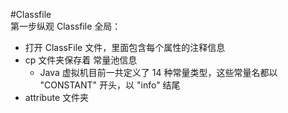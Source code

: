 #Classfile   
第一步纵观 Classfile 全局：  
- 打开 ClassFile 文件，里面包含每个属性的注释信息  
- cp 文件夹保存着 常量池信息 
  - Java 虚拟机目前一共定义了 14 种常量类型，这些常量名都以 "CONSTANT" 开头，以 "info" 结尾
- attribute 文件夹